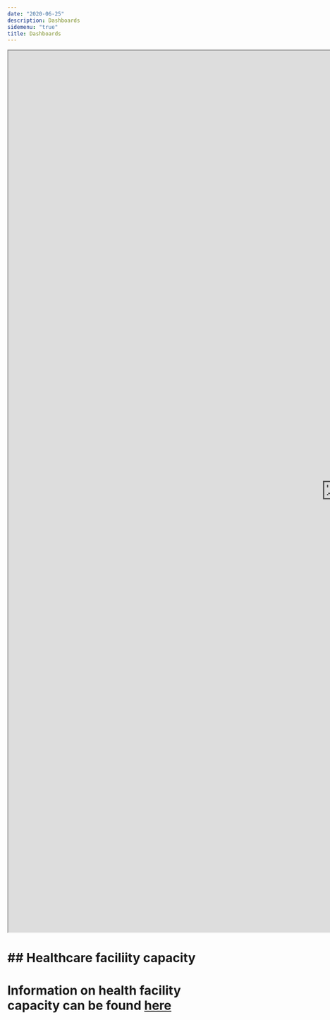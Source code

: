 ```yaml
---
date: "2020-06-25"
description: Dashboards
sidemenu: "true"
title: Dashboards
---
```



<iframe width='1500px' height='2000px' src='https://dsbkennedy.github.io/cxb_covid19' >
  <p>Your browser does not support iframes</p>
</iframe>



# ## Healthcare faciliity capacity
# 
# Information on health facility capacity can be found [here](https://worldhealthorg.shinyapps.io/cxb_dru_dashboard/)
